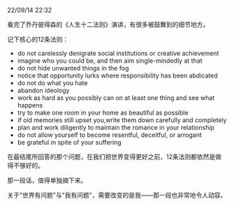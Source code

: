22/09/14 22:32

看完了乔丹彼得森的《人生十二法则》演讲，有很多被鼓舞到的细节地方。

记下核心的12条法则：

-   do not carelessly denigrate social institutions or creative achievement
-   imagine who you could be, and then aim single-mindedly at that
-   do not hide unwanted things in the fog
-   notice that opportunity lurks where responsibility has been abdicated
-   do not do what you hate
-   abandon ideology
-   work as hard as you possibly can on at least one thing and see what happens
-   try to make one room in your home as beautiful as possible
-   if old memories still upset you,write them down carefully and completely
-   plan and work diligently to maintain the romance in your relationship
-   do not allow yourself to become resentful, deceitful, or arrogant
-   be grateful in spite of your suffering

在最结尾所回答的那个问题，在我们把世界变得更好之前，12条法则都依然是做得不够好的。

那一段话，值得单独摘下来。

关于"世界有问题"与"我有问题"，需要改变的是我——那一段也非常地令人动容。